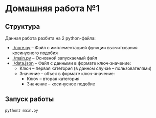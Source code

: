 # Домашняя работа №1

## Структура
Данная работа разбита на 2 python-файла:
* [./core.py](./core.py) – Файл с имплементацией функции высчитывания косинусного подобия
* [./main.py](./main.py) – Основной запускаемый файл
* [./data.json](./data.json) – Файл с данными в формате ключ-значение:
    * Ключ – первая категория (в данном случае – пользователями)
    * Значение – объек в формате ключ-значение:
        * Ключ – вторая категория
        * Значение – косинусное подобие

## Запуск работы
```shell
python3 main.py
```

